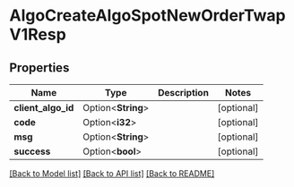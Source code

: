 # AlgoCreateAlgoSpotNewOrderTwapV1Resp

## Properties

Name | Type | Description | Notes
------------ | ------------- | ------------- | -------------
**client_algo_id** | Option<**String**> |  | [optional]
**code** | Option<**i32**> |  | [optional]
**msg** | Option<**String**> |  | [optional]
**success** | Option<**bool**> |  | [optional]

[[Back to Model list]](../README.md#documentation-for-models) [[Back to API list]](../README.md#documentation-for-api-endpoints) [[Back to README]](../README.md)


